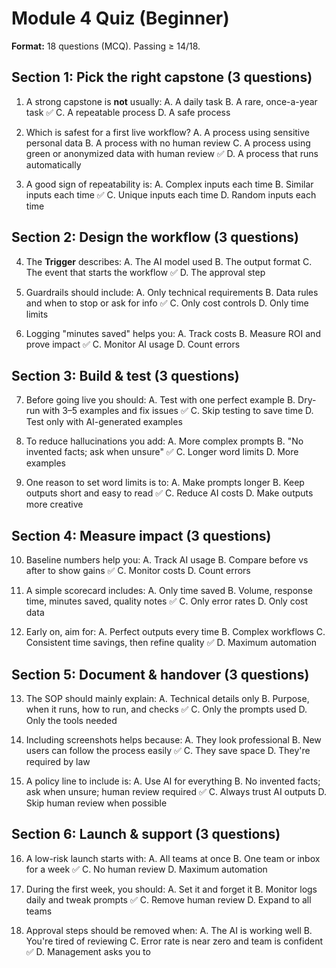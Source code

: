 # Module 4 Quiz (Beginner)

**Format:** 18 questions (MCQ). Passing ≥ 14/18.

## Section 1: Pick the right capstone (3 questions)

1. A strong capstone is **not** usually:
   A. A daily task
   B. A rare, once-a-year task ✅
   C. A repeatable process
   D. A safe process

2. Which is safest for a first live workflow?
   A. A process using sensitive personal data
   B. A process with no human review
   C. A process using green or anonymized data with human review ✅
   D. A process that runs automatically

3. A good sign of repeatability is:
   A. Complex inputs each time
   B. Similar inputs each time ✅
   C. Unique inputs each time
   D. Random inputs each time

## Section 2: Design the workflow (3 questions)

4. The **Trigger** describes:
   A. The AI model used
   B. The output format
   C. The event that starts the workflow ✅
   D. The approval step

5. Guardrails should include:
   A. Only technical requirements
   B. Data rules and when to stop or ask for info ✅
   C. Only cost controls
   D. Only time limits

6. Logging "minutes saved" helps you:
   A. Track costs
   B. Measure ROI and prove impact ✅
   C. Monitor AI usage
   D. Count errors

## Section 3: Build & test (3 questions)

7. Before going live you should:
   A. Test with one perfect example
   B. Dry-run with 3–5 examples and fix issues ✅
   C. Skip testing to save time
   D. Test only with AI-generated examples

8. To reduce hallucinations you add:
   A. More complex prompts
   B. "No invented facts; ask when unsure" ✅
   C. Longer word limits
   D. More examples

9. One reason to set word limits is to:
   A. Make prompts longer
   B. Keep outputs short and easy to read ✅
   C. Reduce AI costs
   D. Make outputs more creative

## Section 4: Measure impact (3 questions)

10. Baseline numbers help you:
    A. Track AI usage
    B. Compare before vs after to show gains ✅
    C. Monitor costs
    D. Count errors

11. A simple scorecard includes:
    A. Only time saved
    B. Volume, response time, minutes saved, quality notes ✅
    C. Only error rates
    D. Only cost data

12. Early on, aim for:
    A. Perfect outputs every time
    B. Complex workflows
    C. Consistent time savings, then refine quality ✅
    D. Maximum automation

## Section 5: Document & handover (3 questions)

13. The SOP should mainly explain:
    A. Technical details only
    B. Purpose, when it runs, how to run, and checks ✅
    C. Only the prompts used
    D. Only the tools needed

14. Including screenshots helps because:
    A. They look professional
    B. New users can follow the process easily ✅
    C. They save space
    D. They're required by law

15. A policy line to include is:
    A. Use AI for everything
    B. No invented facts; ask when unsure; human review required ✅
    C. Always trust AI outputs
    D. Skip human review when possible

## Section 6: Launch & support (3 questions)

16. A low-risk launch starts with:
    A. All teams at once
    B. One team or inbox for a week ✅
    C. No human review
    D. Maximum automation

17. During the first week, you should:
    A. Set it and forget it
    B. Monitor logs daily and tweak prompts ✅
    C. Remove human review
    D. Expand to all teams

18. Approval steps should be removed when:
    A. The AI is working well
    B. You're tired of reviewing
    C. Error rate is near zero and team is confident ✅
    D. Management asks you to
